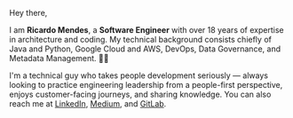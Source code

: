 Hey there,

I am **Ricardo Mendes**, a **Software Engineer** with over 18 years of expertise in architecture and coding. My technical background consists chiefly of Java and Python, Google Cloud and AWS, DevOps, Data Governance, and Metadata Management. :technologist:

I'm a technical guy who takes people development seriously — always looking to practice engineering leadership from a people-first perspective, enjoys customer-facing journeys, and sharing knowledge. You can also reach me at [LinkedIn](https://www.linkedin.com/in/ricardolsmendes), [Medium](https://ricardolsmendes.medium.com), and [GitLab](https://www.gitlab.com/ricardomendes).

<!--
**ricardolsmendes/ricardolsmendes** is a ✨ _special_ ✨ repository because its `README.md` (this file) appears on your GitHub profile.
